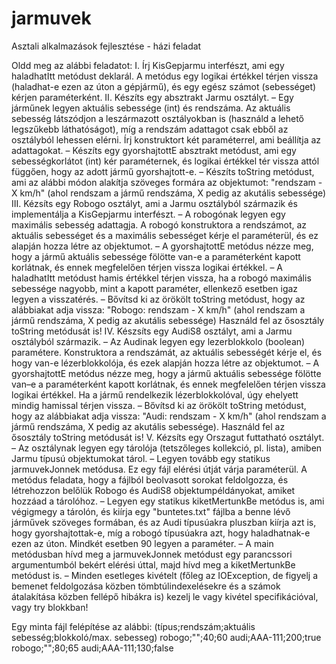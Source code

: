 # jarmuvek
Asztali alkalmazások fejlesztése - házi feladat


Oldd meg az alábbi feladatot:
I. Írj KisGepjarmu interfészt, ami egy haladhatItt metódust deklarál. A metódus egy logikai értékkel térjen vissza (haladhat-e ezen az úton a gépjármű), és egy egész számot (sebességet) kérjen paraméterként.
II. Készíts egy absztrakt Jarmu osztályt.
– Egy járműnek legyen aktuális sebessége (int) és rendszáma. Az aktuális sebesség látszódjon a leszármazott osztályokban is (használd a lehető legszűkebb láthatóságot), míg a rendszám adattagot csak ebből az osztályból lehessen elérni. Írj konstruktort két paraméterrel, ami beállítja az adattagokat.
– Készíts egy gyorshajtottE absztrakt metódust, ami egy sebességkorlátot (int) kér paraméternek, és logikai értékkel tér vissza attól függően, hogy az adott jármű gyorshajtott-e.
– Készíts toString metódust, ami az alábbi módon alakítja szöveges formára az objektumot: "rendszam - X km/h" (ahol rendszam a jármű rendszáma, X pedig az akutális sebessége)
III. Kézsíts egy Robogo osztályt, ami a Jarmu osztályból származik és implementálja a KisGepjarmu interfészt.
– A robogónak legyen egy maximális sebesség adattagja. A robogó konstruktora a rendszámot, az aktuális sebességet és a maximális sebességet kérje el paraméterül, és ez alapján hozza létre az objektumot.
– A gyorshajtottE metódus nézze meg, hogy a jármű aktuális sebessége fölötte van-e a paraméterként kapott korlátnak, és ennek megfelelően térjen vissza logikai értékkel.
– A haladhatItt metódust hamis értékkel térjen vissza, ha a robogó maximális sebessége nagyobb, mint a kapott paraméter, ellenkező esetben igaz legyen a visszatérés.
– Bővítsd ki az örökölt toString metódust, hogy az alábbiakat adja vissza: "Robogo: rendszam - X km/h" (ahol rendszam a jármű rendszáma, X pedig az akutális sebessége) Használd fel az ősosztály toString metódusát is!
IV. Készsíts egy AudiS8 osztályt, ami a Jarmu osztályból származik.
– Az Audinak legyen egy lezerblokkolo (boolean) paramétere. Konstruktora a rendszámát, az aktuális sebességét kérje el, és hogy van-e lézerblokkolója, és ezek alapján hozza létre az objektumot.
– A gyorshajtottE metódus nézze meg, hogy a jármű aktuális sebessége fölötte van–e a paraméterként kapott korlátnak, és ennek megfelelően térjen vissza logikai értékkel. Ha a jármű rendelkezik lézerblokkolóval, úgy ehelyett mindig hamissal térjen vissza.
– Bővítsd ki az örökölt toString metódust, hogy az alábbiakat adja vissza: "Audi: rendszam - X km/h" (ahol rendszam a jármű rendszáma, X pedig az akutális sebessége). Használd fel az ősosztály toString metódusát is!
V. Kézsíts egy Orszagut futtatható osztályt.
– Az osztálynak legyen egy tárolója (tetszőleges kollekció, pl. lista), amiben Jarmu típusú objektumokat tárol.
– Legyen tovább egy statikus jarmuvekJonnek metódusa. Ez egy fájl elérési útját várja paraméterül. A metódus feladata, hogy a fájlból beolvasott sorokat feldolgozza, és létrehozzon belőlük Robogo és AudiS8 objektumpéldányokat, amiket hozzáad a tárolóhoz.
– Legyen egy statikus kiketMertunkBe metódus is, ami végigmegy a tárolón, és kiírja egy "buntetes.txt" fájlba a benne lévő járművek szöveges formában, és az Audi típusúakra pluszban kiírja azt is, hogy gyorshajtottak-e, míg a robogó típusúakra azt, hogy haladhatnak-e ezen az úton. Mindkét esetben 90 legyen a paraméter.
– A main metódusban hívd meg a jarmuvekJonnek metódust egy parancssori argumentumból bekért elérési úttal, majd hívd meg a kiketMertunkBe metódust is.
– Minden esetleges kivételt (főleg az IOException, de figyelj a bemenet feldolgozása közben tömbtúlindexelésekre és a számok átalakítása közben fellépő hibákra is) kezelj le vagy kivétel specifikációval, vagy try blokkban!

Egy minta fájl felépítése az alábbi: (típus;rendszám;aktuális sebesség;blokkoló/max. sebesseg)
robogo;"";40;60
audi;AAA-111;200;true
robogo;"";80;65
audi;AAA-111;130;false
